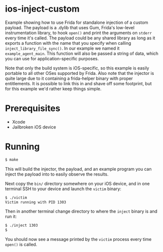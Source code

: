 # ios-inject-custom

Example showing how to use Frida for standalone injection of a custom
payload. The payload is a .dylib that uses Gum, Frida's low-level
instrumentation library, to hook `open()` and print the arguments on
`stderr` every time it's called. The payload could be any shared library
as long as it exports a function with the name that you specify when
calling `inject_library_file_sync()`. In our example we named it
`example_agent_main`. This function will also be passed a string of
data, which you can use for application-specific purposes.

Note that only the build system is iOS-specific, so this example is
easily portable to all other OSes supported by Frida. Also note that the
injector is quite large due to it containing a frida-helper binary with
proper entitlements. It is possible to link this in and shave off some
footprint, but for this example we'd rather keep things simple.

# Prerequisites

- Xcode
- Jailbroken iOS device

# Running

```sh
$ make
```

This will build the injector, the payload, and an example program you
can inject the payload into to easily observe the results.

Next copy the `bin/` directory somewhere on your iOS device, and in one
terminal SSH to your device and launch the `victim` binary:

```sh
$ ./victim
Victim running with PID 1303
```

Then in another terminal change directory to where the `inject` binary
is and run it:

```sh
$ ./inject 1303
$
```

You should now see a message printed by the `victim` process every time
`open()` is called.
